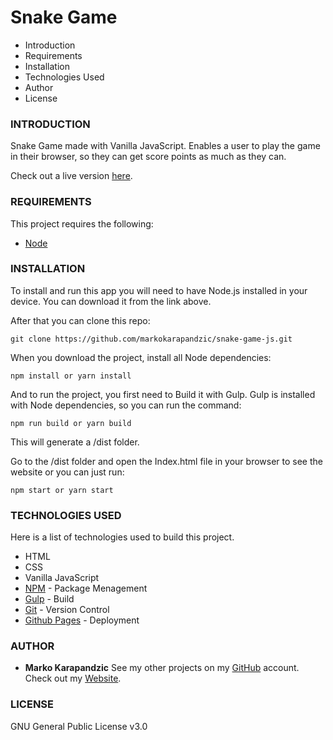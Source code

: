 # Snake Game

* Introduction
* Requirements
* Installation
* Technologies Used
* Author
* License

### INTRODUCTION

Snake Game made with Vanilla JavaScript. Enables a user to play the game in their browser, so they can get score points as much as they can.

Check out a live version [here](https://markokarapandzic.github.io/portfolio-website/).

### REQUIREMENTS

This project requires the following:
 * [Node](https://nodejs.org/en/)

### INSTALLATION
To install and run this app you will need to have Node.js installed in your device. You can download it from the link above.

After that you can clone this repo:
```
git clone https://github.com/markokarapandzic/snake-game-js.git
```
When you download the project, install all Node dependencies:
```
npm install or yarn install
```
And to run the project, you first need to Build it with Gulp. Gulp is installed with Node dependencies, so you can run the command:
```
npm run build or yarn build
```
This will generate a /dist folder.

Go to the /dist folder and open the Index.html file in your browser to see the website or you can just run:
```
npm start or yarn start
```

### TECHNOLOGIES USED

Here is a list of technologies used to build this project.
* HTML
* CSS
* Vanilla JavaScript
* [NPM](https://www.npmjs.com/) - Package Menagement
* [Gulp](https://gulpjs.com/) - Build
* [Git](https://git-scm.com/) - Version Control
* [Github Pages](https://pages.github.com/) - Deployment

### AUTHOR
* **Marko Karapandzic**
See my other projects on my [GitHub](https://github.com/markokarapandzic) account.
Check out my [Website](https://markokarapandzic.github.io/portfolio-website/).
### LICENSE
GNU General Public License v3.0

